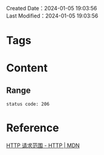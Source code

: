 Created Date：2024-01-05 19:03:56  
Last Modified：2024-01-05 19:03:56

# Tags

# Content

## Range

`status code: 206`

# Reference

[HTTP 请求范围 - HTTP | MDN](https://developer.mozilla.org/zh-CN/docs/Web/HTTP/Range_requests)
